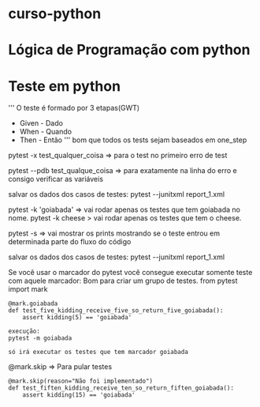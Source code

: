 # curso-python
# Lógica de Programação com python

# Teste em python

'''
O teste é formado por 3 etapas(GWT)

- Given - Dado
- When - Quando
- Then - Então
'''
bom que todos os tests sejam baseados em one_step

pytest -x test_qualquer_coisa => para o test no primeiro erro de test

pytest --pdb test_qualque_coisa => para exatamente na linha do erro e consigo verificar as variáveis

salvar os dados dos casos de testes:
pytest --junitxml report_1.xml

pytest -k 'goiabada' => vai rodar apenas os testes que tem goiabada no nome.
pytest -k cheese > vai rodar apenas os testes que tem o cheese.

pytest -s => vai mostrar os prints mostrando se o teste entrou em determinada parte do fluxo do código

salvar os dados dos casos de testes:
pytest --junitxml report_1.xml

Se você usar o marcador do pytest você consegue executar somente teste com aquele marcador:
Bom para criar um grupo de testes.
from pytest import mark

    @mark.goiabada
    def test_five_kidding_receive_five_so_return_five_goiabada():
        assert kidding(5) == 'goiabada'

    execução:
    pytest -m goiabada

    só irá executar os testes que tem marcador goiabada


@mark.skip => Para pular testes

    @mark.skip(reason="Não foi implementado")
    def test_fiften_kidding_receive_ten_so_return_fiften_goiabada():
        assert kidding(15) == 'goiabada'

    
